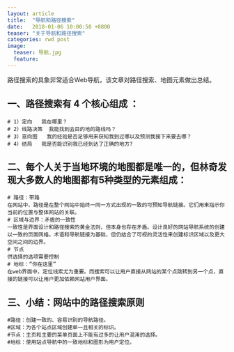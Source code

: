 ```yaml
---
layout: article
title:  "导航和路径搜索"
date:   2018-01-06 10:00:50 +0800
teaser: "关于导航和路径搜索"
categories: rwd post
image:
  teaser: 导航.jpg
  feature: 
---
```


路径搜索的具象非常适合Web导航，该文章对路径搜索、地图元素做出总结。


## 一、路径搜索有 4 个核心组成 ：
    # 1）定向   我在哪里？
    # 2）线路决策  我能找到去目的地的路线吗？
	# 3）意向图   我的经验是否足够用来获知我到过哪以及预测我接下来要去哪？
	# 4）结局   我是否能识别我已经到达了正确的地方?
	
## 二、每个人关于当地环境的地图都是唯一的，但林奇发现大多数人的地图都有5种类型的元素组成：
    # 路径：带路 
    在网站中，路径是在整个网站中始终一同一方式出现的一致的可预知导航链接。它们用来指示你当前的位置与整体网站的关联。
	# 区域与边界：矛盾的一致性
	一致性是界面设计和路径搜索的黄金法则，但本身也存在矛盾。设计良好的网站导航系统的创建以一致的页面网格。术语和导航链接为基础，但仍结合了可视的灵活性来创建标识区域以及更大空间之间的边界。
	# 节点
	供选择的选项需要控制
	# 地标：“你在这里”
	在web界面中，定位线索尤为重要。而搜索可以让用户直接从网站的某个点跳转到另一个点，直接的链接可以让用户更加依赖网站用户界面。

##  三、小结：网站中的路径搜索原则
    #路径：创建一致的、容易识别的导航路径。
	#区域：为各个站点区域创建单一且相关的标识。
	#节点：主页和主要的菜单页面上不能有过多的让用户混淆的选择。
	#地标：使用站点导航中的一致地标和图形为用户定位。
